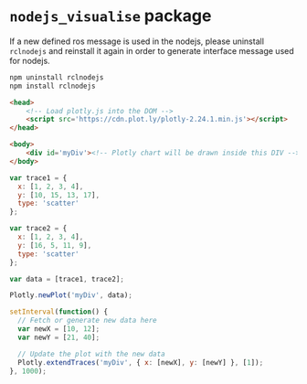 # `nodejs_visualise` package
If a new defined ros message is used in the nodejs, please uninstall `rclnodejs` and reinstall it again in order to generate interface message used for nodejs.
```bash
npm uninstall rclnodejs
npm install rclnodejs
```

```html
<head>
	<!-- Load plotly.js into the DOM -->
	<script src='https://cdn.plot.ly/plotly-2.24.1.min.js'></script>
</head>

<body>
	<div id='myDiv'><!-- Plotly chart will be drawn inside this DIV --></div>
</body>
```

```javascript
var trace1 = {
  x: [1, 2, 3, 4],
  y: [10, 15, 13, 17],
  type: 'scatter'
};

var trace2 = {
  x: [1, 2, 3, 4],
  y: [16, 5, 11, 9],
  type: 'scatter'
};

var data = [trace1, trace2];

Plotly.newPlot('myDiv', data);

setInterval(function() {
  // Fetch or generate new data here
  var newX = [10, 12];
  var newY = [21, 40];

  // Update the plot with the new data
  Plotly.extendTraces('myDiv', { x: [newX], y: [newY] }, [1]);
}, 1000); 
```